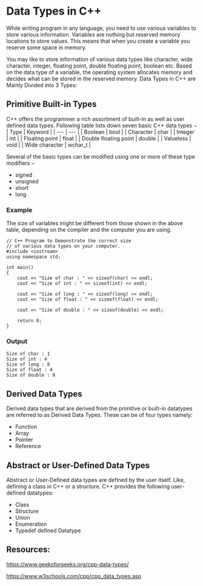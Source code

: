 # Data Types in C++
While writing program in any language, you need to use various variables to store various information. Variables are nothing but reserved memory locations to store values. This means that when you create a variable you reserve some space in memory.

You may like to store information of various data types like character, wide character, integer, floating point, double floating point, boolean etc. Based on the data type of a variable, the operating system allocates memory and decides what can be stored in the reserved memory.
Data Types in C++ are Mainly Divided into 3 Types: 
## Primitive Built-in Types
C++ offers the programmer a rich assortment of built-in as well as user defined data types. Following table lists down seven basic C++ data types −
| Type | Keyword |
| --- | --- |
| Boolean | bool |
| Character | char |
| Integer | int |
| Floating point | float |
| Double floating point | double |
| Valueless | void |
| Wide character | wchar_t |

Several of the basic types can be modified using one or more of these type modifiers −
* signed
* unsigned
* short
* long

### Example
The size of variables might be different from those shown in the above table, depending on the compiler and the computer you are using.
```
// C++ Program to Demonstrate the correct size
// of various data types on your computer.
#include <iostream>
using namespace std;

int main()
{
    cout << "Size of char : " << sizeof(char) << endl;
    cout << "Size of int : " << sizeof(int) << endl;

    cout << "Size of long : " << sizeof(long) << endl;
    cout << "Size of float : " << sizeof(float) << endl;

    cout << "Size of double : " << sizeof(double) << endl;

    return 0;
}
```
### Output
```
Size of char : 1
Size of int : 4
Size of long : 8
Size of float : 4
Size of double : 8
```
## Derived Data Types
Derived data types that are derived from the primitive or built-in datatypes are referred to as Derived Data Types. These can be of four types namely: 
* Function
* Array
* Pointer
* Reference

## Abstract or User-Defined Data Types 
Abstract or User-Defined data types are defined by the user itself. Like, defining a class in C++ or a structure. C++ provides the following user-defined datatypes:  
* Class
* Structure
* Union
* Enumeration
* Typedef defined Datatype

## Resources:
https://www.geeksforgeeks.org/cpp-data-types/

https://www.w3schools.com/cpp/cpp_data_types.asp
